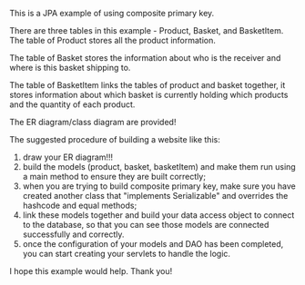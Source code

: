 This is a JPA example of using composite primary key.

There are three tables in this example - Product, Basket, and BasketItem. 
The table of Product stores all the product information. 

The table of Basket stores the information about who is the receiver and
where is this basket shipping to. 

The table of BasketItem links the tables of product and basket together, it stores information about which
basket is currently holding which products and the quantity of each product.

The ER diagram/class diagram are provided!

The suggested procedure of building a website like this:
1. draw your ER diagram!!!
2. build the models (product, basket, basketItem) and make them run using a main method to ensure they are built correctly;
3. when you are trying to build composite primary key, make sure you have created another class that "implements Serializable" and overrides the hashcode and equal methods;
4. link these models together and build your data access object to connect to the database, so that you can see those models are connected successfully and correctly.
5. once the configuration of your models and DAO has been completed, you can start creating your servlets to handle the logic.

I hope this example would help.  Thank you!



